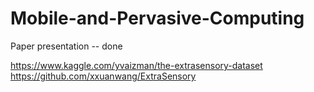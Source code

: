 # Mobile-and-Pervasive-Computing

Paper presentation -- done

https://www.kaggle.com/yvaizman/the-extrasensory-dataset <br/>
https://github.com/xxuanwang/ExtraSensory

